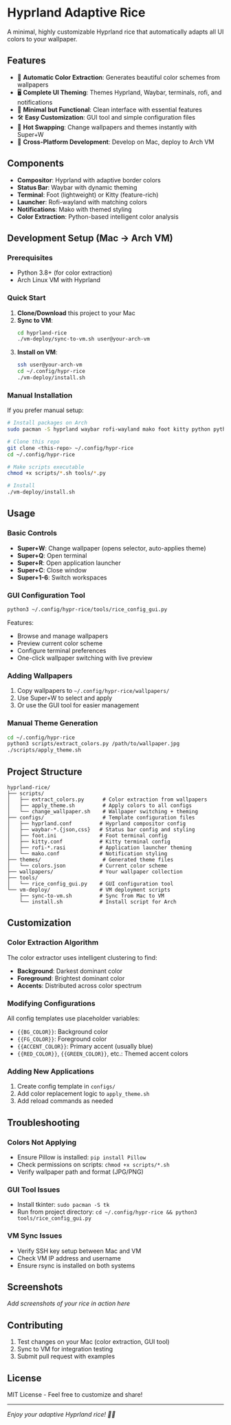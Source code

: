 # Hyprland Adaptive Rice

A minimal, highly customizable Hyprland rice that automatically adapts all UI colors to your wallpaper.

## Features

- 🎨 **Automatic Color Extraction**: Generates beautiful color schemes from wallpapers
- 🖥️ **Complete UI Theming**: Themes Hyprland, Waybar, terminals, rofi, and notifications
- 🎯 **Minimal but Functional**: Clean interface with essential features
- 🛠️ **Easy Customization**: GUI tool and simple configuration files
- 🔄 **Hot Swapping**: Change wallpapers and themes instantly with Super+W
- 📱 **Cross-Platform Development**: Develop on Mac, deploy to Arch VM

## Components

- **Compositor**: Hyprland with adaptive border colors
- **Status Bar**: Waybar with dynamic theming  
- **Terminal**: Foot (lightweight) or Kitty (feature-rich)
- **Launcher**: Rofi-wayland with matching colors
- **Notifications**: Mako with themed styling
- **Color Extraction**: Python-based intelligent color analysis

## Development Setup (Mac → Arch VM)

### Prerequisites
- Python 3.8+ (for color extraction)
- Arch Linux VM with Hyprland

### Quick Start

1. **Clone/Download** this project to your Mac
2. **Sync to VM**:
   ```bash
   cd hyprland-rice
   ./vm-deploy/sync-to-vm.sh user@your-arch-vm
   ```
3. **Install on VM**:
   ```bash
   ssh user@your-arch-vm
   cd ~/.config/hypr-rice  
   ./vm-deploy/install.sh
   ```

### Manual Installation

If you prefer manual setup:

```bash
# Install packages on Arch
sudo pacman -S hyprland waybar rofi-wayland mako foot kitty python python-pillow

# Clone this repo
git clone <this-repo> ~/.config/hypr-rice
cd ~/.config/hypr-rice

# Make scripts executable  
chmod +x scripts/*.sh tools/*.py

# Install
./vm-deploy/install.sh
```

## Usage

### Basic Controls
- **Super+W**: Change wallpaper (opens selector, auto-applies theme)
- **Super+Q**: Open terminal
- **Super+R**: Open application launcher  
- **Super+C**: Close window
- **Super+1-6**: Switch workspaces

### GUI Configuration Tool
```bash
python3 ~/.config/hypr-rice/tools/rice_config_gui.py
```

Features:
- Browse and manage wallpapers
- Preview current color scheme
- Configure terminal preferences
- One-click wallpaper switching with live preview

### Adding Wallpapers
1. Copy wallpapers to `~/.config/hypr-rice/wallpapers/`
2. Use Super+W to select and apply
3. Or use the GUI tool for easier management

### Manual Theme Generation
```bash
cd ~/.config/hypr-rice
python3 scripts/extract_colors.py /path/to/wallpaper.jpg
./scripts/apply_theme.sh
```

## Project Structure

```
hyprland-rice/
├── scripts/
│   ├── extract_colors.py      # Color extraction from wallpapers
│   ├── apply_theme.sh         # Apply colors to all configs
│   └── change_wallpaper.sh    # Wallpaper switching + theming
├── configs/                   # Template configuration files
│   ├── hyprland.conf         # Hyprland compositor config
│   ├── waybar-*.{json,css}   # Status bar config and styling
│   ├── foot.ini              # Foot terminal config
│   ├── kitty.conf            # Kitty terminal config  
│   ├── rofi-*.rasi           # Application launcher theming
│   └── mako.conf             # Notification styling
├── themes/                    # Generated theme files
│   └── colors.json           # Current color scheme
├── wallpapers/               # Your wallpaper collection
├── tools/
│   └── rice_config_gui.py    # GUI configuration tool
└── vm-deploy/                # VM deployment scripts
    ├── sync-to-vm.sh         # Sync from Mac to VM  
    └── install.sh            # Install script for Arch
```

## Customization

### Color Extraction Algorithm
The color extractor uses intelligent clustering to find:
- **Background**: Darkest dominant color
- **Foreground**: Brightest dominant color  
- **Accents**: Distributed across color spectrum

### Modifying Configurations
All config templates use placeholder variables:
- `{{BG_COLOR}}`: Background color
- `{{FG_COLOR}}`: Foreground color
- `{{ACCENT_COLOR}}`: Primary accent (usually blue)
- `{{RED_COLOR}}`, `{{GREEN_COLOR}}`, etc.: Themed accent colors

### Adding New Applications
1. Create config template in `configs/`
2. Add color replacement logic to `apply_theme.sh`
3. Add reload commands as needed

## Troubleshooting

### Colors Not Applying
- Ensure Pillow is installed: `pip install Pillow`
- Check permissions on scripts: `chmod +x scripts/*.sh`
- Verify wallpaper path and format (JPG/PNG)

### GUI Tool Issues
- Install tkinter: `sudo pacman -S tk`
- Run from project directory: `cd ~/.config/hypr-rice && python3 tools/rice_config_gui.py`

### VM Sync Issues
- Verify SSH key setup between Mac and VM
- Check VM IP address and username
- Ensure rsync is installed on both systems

## Screenshots

*Add screenshots of your rice in action here*

## Contributing

1. Test changes on your Mac (color extraction, GUI tool)
2. Sync to VM for integration testing
3. Submit pull request with examples

## License

MIT License - Feel free to customize and share!

---

*Enjoy your adaptive Hyprland rice! 🎨✨*
